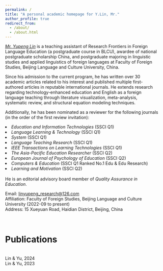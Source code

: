 ```yaml
---
permalink: /
title: "A personal academic homepage for Y.Lin, Mr."
author_profile: true
redirect_from: 
  - /about/
  - /about.html
---
```


<em/>[Mr. Yupeng Lin](https://orcid.org/0000-0002-3182-2459) </em>is a teaching assistant of Research Frontiers in Foreign Language Education (a postgraduate course in BLCU), awardee of national postgraduate scholarship China, and postgraduate majoring in linguistic studies and applied linguistics of foreign languages at Faculty of Foreign Studies, Beijing Language and Culture University, China.

Since his admission to the current program, he has written over 30 academic articles related to his interest and published multiple first-authored articles in reputable international journals. He extends research regarding technology-enhanced education and English as a foreign language teaching through literature visualization, meta-analysis, systematic review, and structural equation modeling techniques.

Additionally, he has been nominated as a reviewer for the following journals (in the order of the first review invitation):
<li><em/>Education and Information Technologies</em> (SSCI Q1)
<li><em/>Language Learning & Technology</em> (SSCI Q1)
<li><em/>System</em> (SSCI Q1)
<li><em/>Language Teaching Research</em> (SSCI Q1)
<li><em/>IEEE Transactions on Learning Technologies</em> (SSCI Q1)
<li><em/>The Asia-Pacific Education Researcher</em> (SSCI Q2)
<li><em/>European Journal of Psychology of Education</em> (SSCI Q2)
<li><em/>Computers & Education</em> (SSCI Q1 Ranked No.1 Edu & Edu Research)
<li><em/>Learning and Motivation</em> (SSCI Q2)
<br>
<br>He is an editorial advisory board member of <em/>Quality Assurance in Education</em>.

Email: linyupeng_research@126.com
<br>Affiliation: Faculty of Foreign Studies, Beijing Language and Culture University (2022-09 to present)
<br>Address: 15 Xueyuan Road, Haidian District, Beijing, China

<br>Publications
======
<br>Lin & Yu, 2024
<br/>Lin & Yu, 2023</br>




